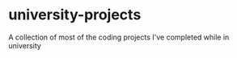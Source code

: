 # university-projects
A collection of most of the coding projects I've completed while in university
